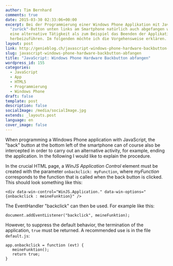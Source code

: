 ```yaml
---
author: Tim Bernhard
comments: true
date: 2015-03-30 02:33:06+00:00
excerpt: Bei der Programmierung einer Windows Phone Applikation mit JavaScript kann der
  "zurück"-Button unten links am Smartphone natürlich auch abgefangen werden, um
  eine alternative Tätigkeit als zum Beispiel das Beenden der Applikation
  herbeizuführen. Im folgenden möchte ich die Vorgehensweise erklären.
layout: post
link: http://genieblog.ch/javascript-windows-phone-hardware-backbutton-abfangen/
slug: javascript-windows-phone-hardware-backbutton-abfangen
title: "JavaScript: Windows Phone Hardware Backbutton abfangen"
wordpress_id: 155
categories:
  - JavaScript
  - App 
  - HTML5 
  - Programmierung 
  - Windows Phone
draft: false
template: post
description: false
socialImage: /media/socialImage.jpg
extends: _layouts.post
language: en
cover_image: false
---
```


When programming a Windows Phone application with JavaScript, the "back" button at the bottom left of the smartphone can of course also be intercepted in order to carry out an alternative activity, for example, ending the application. In the following I would like to explain the procedure.

In the crucial HTML page, a _WinJS Application Control_ element must be created with the parameter `onbackclick: myFunction`, where _myFunction_ corresponds to the function that is called when the back button is clicked. This should look something like this:

    
    <div data-win-control="WinJS.Application." data-win-options="{onbackclick : meineFunktion}" />


The EventHandler "backclick" can then be used. For example like this:

    
    document.addEventListener("backclick", meineFunktion);


However, to suppress the default behavior, the termination of the application, `true` must be returned. A recommended use is in the file `default.js`:

    
    app.onbackclick = function (evt) {
       meineFunktion();
       return true;
    }
